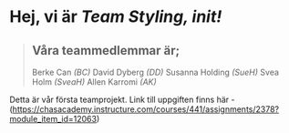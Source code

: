 # Hej, vi är *Team Styling, init!*

> ## Våra teammedlemmar är;
> Berke Can *(BC)*
> David Dyberg *(DD)*
> Susanna Holding *(SueH)*
> Svea Holm *(SveaH)*
> Allen Karromi *(AK)*

Detta är vår första teamprojekt.
Link till uppgiften finns här - (https://chasacademy.instructure.com/courses/441/assignments/2378?module_item_id=12063)


